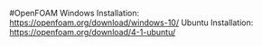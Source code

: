 #OpenFOAM
Windows Installation: https://openfoam.org/download/windows-10/
Ubuntu Installation: https://openfoam.org/download/4-1-ubuntu/
